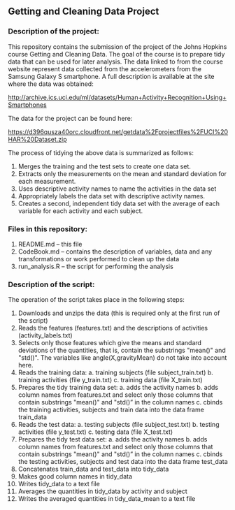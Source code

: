 ## Getting and Cleaning Data Project

### Description of the project:
This repository contains the submission of the project of the Johns Hopkins course Getting and Cleaning Data. The goal of the course is to prepare tidy data that can be used for later analysis. The data linked to from the course website represent data collected from the accelerometers from the Samsung Galaxy S smartphone. A full description is available at the site where the data was obtained: 

http://archive.ics.uci.edu/ml/datasets/Human+Activity+Recognition+Using+Smartphones 

The data for the project can be found here: 

https://d396qusza40orc.cloudfront.net/getdata%2Fprojectfiles%2FUCI%20HAR%20Dataset.zip

The process of tidying the above data is summarized as follows:

1. Merges the training and the test sets to create one data set.
2. Extracts only the measurements on the mean and standard deviation for each measurement. 
3. Uses descriptive activity names to name the activities in the data set
4. Appropriately labels the data set with descriptive activity names. 
5. Creates a second, independent tidy data set with the average of each variable for each activity and each subject. 

### Files in this repository:
1. README.md – this file
2. CodeBook.md – contains the description of variables, data and any transformations or work performed to clean up the data
3. run_analysis.R – the script for performing the analysis

### Description of the script:

The operation of the script takes place in the following steps:

1. Downloads and unzips the data (this is required only at the first run of the script)
2. Reads the features (features.txt) and the descriptions of activities (activity_labels.txt)
3. Selects only those features which give the means and standard deviations of the quantities, that is, contain the substrings "mean()" and "std()". The variables like angle(X,gravityMean) do not take into account here.
4. Reads the training data:
  a. training subjects (file subject_train.txt)
  b. training activities (file y_train.txt)
  c. training data (file X_train.txt)
5. Prepares the tidy training data set:
  a. adds the activity names
  b. adds column names from features.txt and select only those columns that contain substrings "mean()" and "std()” in the column names
  c. cbinds the training activities, subjects and train data into the data frame train_data
6. Reads the test data:
  a. testing subjects (file subject_test.txt)
  b. testing activities (file y_test.txt)
  c. testing data (file X_test.txt)
7. Prepares the tidy test data set:
  a. adds the activity names
  b. adds column names from features.txt and select only those columns that contain substrings "mean()" and "std()” in the column names
  c. cbinds the testing activities, subjects and test data into the data frame test_data
8. Concatenates train_data and test_data into tidy_data
9. Makes good column names in tidy_data
10. Writes tidy_data to a text file
11. Averages the quantities in tidy_data by activity and subject
12. Writes the averaged quantities in tidy_data_mean to a text file


